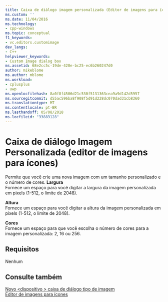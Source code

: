 ```yaml
---
title: Caixa de diálogo imagem personalizada (Editor de imagens para ícones) | Microsoft Docs
ms.custom: ''
ms.date: 11/04/2016
ms.technology:
- cpp-windows
ms.topic: conceptual
f1_keywords:
- vc.editors.customimage
dev_langs:
- C++
helpviewer_keywords:
- Custom Image dialog box
ms.assetid: 68e2cc5c-19de-428e-bc25-ec6b260247d0
author: mikeblome
ms.author: mblome
ms.workload:
- cplusplus
- uwp
ms.openlocfilehash: 8a0f8f4506d21c530f5131363cea9a9d142d5957
ms.sourcegitcommit: d55ac596ba8f908f5d91d228dc070dad31cb8360
ms.translationtype: MT
ms.contentlocale: pt-BR
ms.lasthandoff: 05/08/2018
ms.locfileid: "33883128"
---
```

# <a name="custom-image-dialog-box-image-editor-for-icons"></a>Caixa de diálogo Imagem Personalizada (editor de imagens para ícones)
Permite que você crie uma nova imagem com um tamanho personalizado e o número de cores.
 **Largura**  
 Fornece um espaço para você digitar a largura da imagem personalizada em pixels (1-512, o limite de 2048).  
  
 **Altura**  
 Fornece um espaço para você digitar a altura da imagem personalizada em pixels (1-512, o limite de 2048).  
  
 **Cores**  
 Fornece um espaço para que você escolha o número de cores para a imagem personalizada: 2, 16 ou 256.  
  
## <a name="requirements"></a>Requisitos  
 Nenhum  
  
## <a name="see-also"></a>Consulte também  
 [Novo \<dispositivo > caixa de diálogo tipo de imagem](../windows/new-device-image-type-dialog-box-image-editor-for-icons.md)   
 [Editor de imagens para ícones](../windows/image-editor-for-icons.md)
